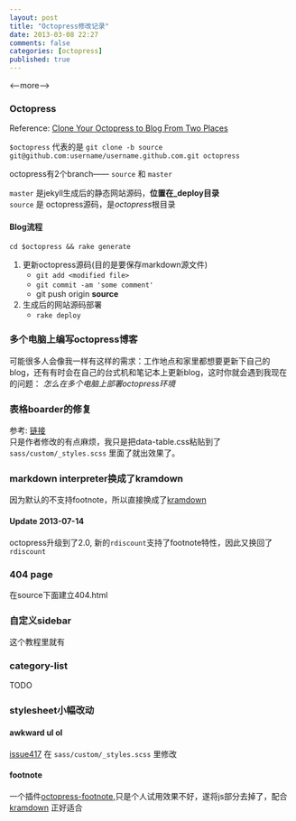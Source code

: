 ```yaml
---
layout: post
title: "Octopress修改记录"
date: 2013-03-08 22:27
comments: false
categories: [octopress]
published: true
---
```


<--more-->

### Octopress

Reference: [Clone Your Octopress to Blog From Two Places](http://blog.zerosharp.com/clone-your-octopress-to-blog-from-two-places/)

`$octopress` 代表的是 `git clone -b source git@github.com:username/username.github.com.git octopress`

octopress有2个branch—— `source` 和 `master`   

`master` 是jekyll生成后的静态网站源码，**位置在_deploy目录**  
`source` 是 octopress源码，是*octopress*根目录   



#### Blog流程

`cd $octopress && rake generate`

1. 更新octopress源码(目的是要保存markdown源文件)
    + `git add <modified file>`
    + `git commit -am 'some comment'`
    + git push origin **source**
2. 生成后的网站源码部署
    + `rake deploy`
    
### 多个电脑上编写octopress博客

可能很多人会像我一样有这样的需求：工作地点和家里都想要更新下自己的blog，还有有时会在自己的台式机和笔记本上更新blog，这时你就会遇到我现在的问题： *怎么在多个电脑上部署octopress环境*


### 表格boarder的修复

参考: [链接]('http://programus.github.com/blog/2012/03/07/add-table-data-css-for-octopress/')  
只是作者修改的有点麻烦，我只是把data-table.css粘贴到了 `sass/custom/_styles.scss` 里面了就出效果了。

### markdown interpreter换成了kramdown

因为默认的不支持footnote，所以直接换成了[kramdown]

#### Update 2013-07-14

octopress升级到了2.0, 新的`rdiscount`支持了footnote特性，因此又换回了`rdiscount`


### 404 page

在source下面建立404.html

### 自定义sidebar

这个教程里就有

### category-list

TODO

### stylesheet小幅改动

#### awkward ul ol

[issue417](https://github.com/imathis/octopress/issues/417)
在 `sass/custom/_styles.scss` 里修改

#### footnote
一个插件[octopress-footnote](https://github.com/fmcypriano/footnote-octopress),只是个人试用效果不好，遂将js部分去掉了，配合  [kramdown] 正好适合


[kramdown]: http://kramdown.rubyforge.org
